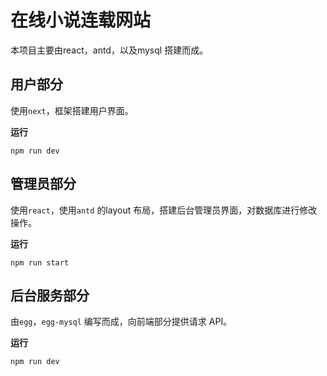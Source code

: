 # 在线小说连载网站

本项目主要由react，antd，以及mysql 搭建而成。

## 用户部分

使用`next`，框架搭建用户界面。

**运行**

```shell
npm run dev
```



## 管理员部分

使用`react`，使用`antd` 的layout 布局，搭建后台管理员界面，对数据库进行修改操作。

**运行**

```shell
npm run start
```



## 后台服务部分

由`egg`，`egg-mysql` 编写而成，向前端部分提供请求 API。

**运行**

```shell
npm run dev
```

